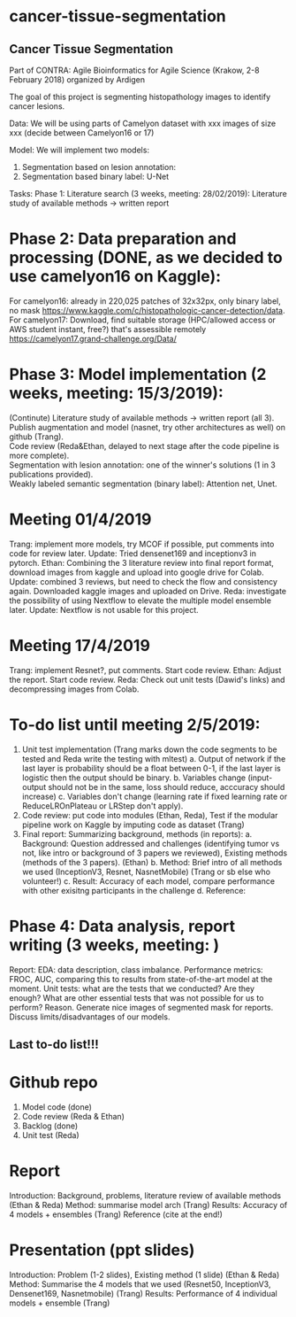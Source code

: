 # cancer-tissue-segmentation
## Cancer Tissue Segmentation

Part of CONTRA: Agile Bioinformatics for Agile Science (Krakow, 2-8 February 2018) organized by Ardigen

The goal of this project is segmenting histopathology images to identify cancer lesions.


Data: We will be using parts of Camelyon dataset with xxx images of size xxx (decide between Camelyon16 or 17)

Model: We will implement two models: 
1. Segmentation based on lesion annotation:
2. Segmentation based binary label: U-Net


Tasks: 
Phase 1: Literature search (3 weeks, meeting: 28/02/2019): 
Literature study of available methods -> written report

# Phase 2: Data preparation and processing (DONE, as we decided to use camelyon16 on Kaggle): 
For camelyon16: already in 220,025 patches of 32x32px, only binary label, no mask https://www.kaggle.com/c/histopathologic-cancer-detection/data. 
For camelyon17: Download, find suitable storage (HPC/allowed access or AWS student instant, free?) that's assessible remotely
https://camelyon17.grand-challenge.org/Data/


# Phase 3: Model implementation (2 weeks, meeting: 15/3/2019):  
(Continute) Literature study of available methods -> written report (all 3).  
Publish augmentation and model (nasnet, try other architectures as well) on github (Trang).  
Code review (Reda&Ethan, delayed to next stage after the code pipeline is more complete).  
Segmentation with lesion annotation: one of the winner's solutions (1 in 3 publications provided).  
Weakly labeled semantic segmentation (binary label): Attention net, Unet. 

# Meeting 01/4/2019 
Trang: implement more models, try MCOF if possible, put comments into code for review later. Update: Tried densenet169 and inceptionv3 in pytorch. 
Ethan: Combining the 3 literature review into final report format, download images from kaggle and upload into google drive for Colab.  Update: combined 3 reviews, but need to check the flow and consistency again. Downloaded kaggle images and uploaded on Drive. 
Reda: investigate the possibility of using Nextflow to elevate the multiple model ensemble later. Update: Nextflow is not usable for this project.


# Meeting 17/4/2019 
Trang: implement Resnet?, put comments. Start code review. 
Ethan: Adjust the report. Start code review. 
Reda: Check out unit tests (Dawid's links) and decompressing images from Colab. 

# To-do list until meeting 2/5/2019:
1. Unit test implementation (Trang marks down the code segments to be tested and Reda write the testing with mltest)
  a. Output of network if the last layer is probability should be a float between 0-1, if the last layer is logistic then the output should be binary.
  b. Variables change (input-output should not be in the same, loss should reduce, acccuracy should increase)
  c. Variables don't change (learning rate if fixed learning rate or ReduceLROnPlateau or LRStep don't apply).
2. Code review: put code into modules (Ethan, Reda), Test if the modular pipeline work on Kaggle by imputing code as dataset (Trang)
3. Final report: Summarizing background, methods (in reports):
  a. Background: Question addressed and challenges (identifying tumor vs not, like intro or background of 3 papers we reviewed), Existing methods (methods of the 3 papers). (Ethan)
  b. Method: Brief intro of all methods we used (InceptionV3, Resnet, NasnetMobile) (Trang or sb else who volunteer!)
  c. Result: Accuracy of each  model, compare performance with other exisitng participants in the challenge 
  d. Reference:
  


# Phase 4: Data analysis, report writing (3 weeks, meeting: )
Report:
EDA: data description, class imbalance. 
Performance metrics: FROC, AUC, comparing this to results from state-of-the-art model at the moment. 
Unit tests: what are the tests that we conducted? Are they enough? What are other essential tests that was not possible for us to perform? Reason.
Generate nice images of segmented mask for reports. 
Discuss limits/disadvantages of our models. 



## Last to-do list!!!
# Github repo
1. Model code (done)
2. Code review (Reda & Ethan)
3. Backlog (done)
4. Unit test (Reda)

# Report 
Introduction: Background, problems, literature review of available methods (Ethan & Reda)
Method: summarise model arch (Trang)
Results: Accuracy of 4 models + ensembles (Trang)
Reference (cite at the end!)

# Presentation (ppt slides)
Introduction: Problem (1-2 slides), Existing method (1 slide) (Ethan & Reda)
Method: Summarise the 4 models that we used (Resnet50, InceptionV3, Densenet169, Nasnetmobile) (Trang)
Results: Performance of 4 individual models + ensemble (Trang)


